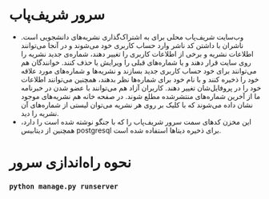 # سرور شریف‌پاب
- وب‌سایت شریف‌پاب محلی برای به اشتراک‌گذاری نشریه‌های دانشجویی است. ناشران با داشتن کد ناشر وارد حساب کاربری خود می‌شوند و در آنجا می‌توانند اطلاعات نشریه و برخی از اطلاعات کاربری را تغییر دهند، شماره‌ی جدید نشریه را روی سایت قرار دهند و یا شماره‌های قبلی را ویرایش یا حذف کنند. خوانندگان هم می‌توانند برای خود حساب کاربری جدید بسازند و نشریه‌ها و شماره‌های مورد علاقه خود را ذخیره کنند و با نام خود برای شماره‌ها نظر بدهند، همچنین می‌توانند اطلاعات خود را در پروفایل‌شان تغییر دهند. کاربران آزاد هم می‌توانند با عضو شدن در خبرنامه ما از آخرین شماره‌های منتشرشده مطلع شوند. در صفحه خانه هم نشریه‌های موجود نشان داده می‌شوند که با کلیک بر روی هر نشریه می‌توان لیستی از شماره‌های آن نشریه را دید.
- این مخزن کدهای سمت سرور شریف‌پاب را که با جنگو نوشته شده است را دارد، همچنین از دیتابیس ‌postgresql برای ذخیره دیتاها استفاده شده است.

# نحوه راه‌اندازی سرور
### `python manage.py runserver`


